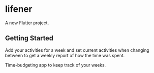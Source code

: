 # lifener

A new Flutter project.

## Getting Started

Add your activities for a week and set current activities when changing between to get a weekly report of how the time was spent.

Time-budgeting app to keep track of your weeks.
